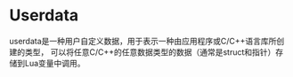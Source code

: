 # Userdata

userdata是一种用户自定义数据，用于表示一种由应用程序或C/C++语言库所创建的类型，
可以将任意C/C++的任意数据类型的数据（通常是struct和指针）存储到Lua变量中调用。
